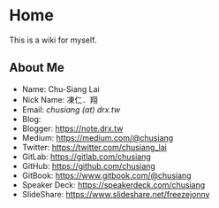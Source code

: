 # Home

This is a wiki for myself.

## About Me

* Name: Chu-Siang Lai
* Nick Name: 凍仁．翔
* Email: *chusiang (at) drx.tw*
* Blog:
 * Blogger: https://note.drx.tw
 * Medium: https://medium.com/@chusiang
* Twitter: https://twitter.com/chusiang_lai
* GitLab: https://gitlab.com/chusiang
* GitHub: https://github.com/chusiang
* GitBook: https://www.gitbook.com/@chusiang
* Speaker Deck: https://speakerdeck.com/chusiang
* SlideShare: https://www.slideshare.net/freezejonny
